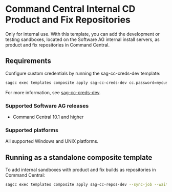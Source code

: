 <!-- Copyright 2013 - 2018 Software AG, Darmstadt, Germany and/or its licensors

   SPDX-License-Identifier: Apache-2.0

    Licensed under the Apache License, Version 2.0 (the "License");
    you may not use this file except in compliance with the License.
    You may obtain a copy of the License at

        http://www.apache.org/licenses/LICENSE-2.0

    Unless required by applicable law or agreed to in writing, software
    distributed under the License is distributed on an "AS IS" BASIS,
     WITHOUT WARRANTIES OR CONDITIONS OF ANY KIND, either express or implied.
     See the License for the specific language governing permissions and

     limitations under the License.                                                  

-->
# Command Central Internal CD Product and Fix Repositories

Only for internal use. With this template, you can add the development or testing sandboxes, located on the Software AG internal install servers, as product and fix repositories in Command Central.

## Requirements

Configure custom credentials by running the sag-cc-creds-dev template:

```bash
sagcc exec templates composite apply sag-cc-creds-dev cc.password=mycustompass --sync-job --wait 20 -c 5
```

For more information, see [sag-cc-creds-dev](https://github.com/SoftwareAG/sagdevops-templates/tree/master/templates/sag-cc-creds-dev).

### Supported Software AG releases

* Command Central 10.1 and higher

### Supported platforms

All supported Windows and UNIX platforms.

## Running as a standalone composite template

To add internal sandboxes with product and fix builds as repositories in Command Central:

```bash
sagcc exec templates composite apply sag-cc-repos-dev --sync-job --wait 360
```
